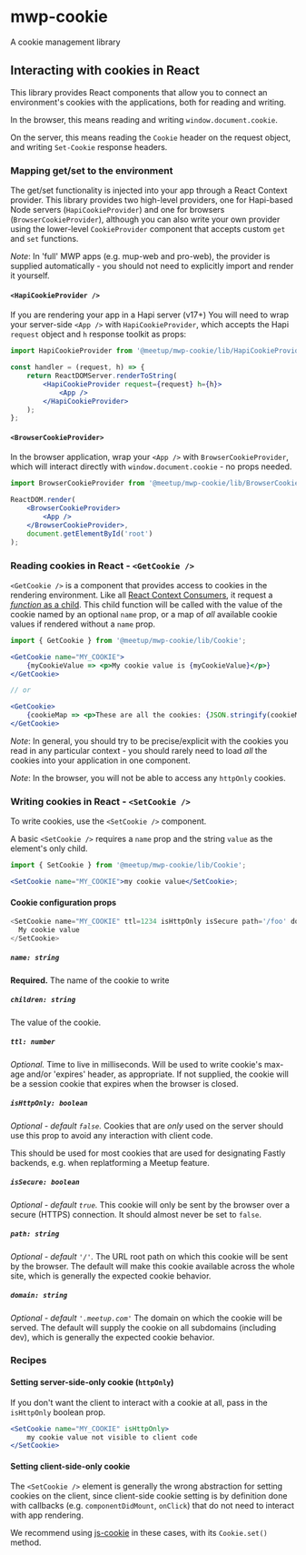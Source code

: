# mwp-cookie

A cookie management library

## Interacting with cookies in React

This library provides React components that allow you to connect an environment's
cookies with the applications, both for reading and writing.

In the browser, this means reading and writing `window.document.cookie`.

On the server, this means reading the `Cookie` header on the request object, and
writing `Set-Cookie` response headers.

### Mapping get/set to the environment

The get/set functionality is injected into your app through a React Context provider.
This library provides two high-level providers, one for Hapi-based Node servers
(`HapiCookieProvider`) and one for browsers (`BrowserCookieProvider`), although
you can also write your own provider using the lower-level `CookieProvider` component
that accepts custom `get` and `set` functions.

_Note_: In 'full' MWP apps (e.g. mup-web and pro-web), the provider is supplied
automatically - you should not need to explicitly import and render it yourself.

#### `<HapiCookieProvider />`

If you are rendering your app in a Hapi server (v17+) You will need to wrap your
server-side `<App />` with `HapiCookieProvider`, which accepts the Hapi `request`
object and `h` response toolkit as props:

```jsx
import HapiCookieProvider from '@meetup/mwp-cookie/lib/HapiCookieProvider';

const handler = (request, h) => {
	return ReactDOMServer.renderToString(
		<HapiCookieProvider request={request} h={h}>
			<App />
		</HapiCookieProvider>
	);
};
```

#### `<BrowserCookieProvider>`

In the browser application, wrap your `<App />` with `BrowserCookieProvider`, which
will interact directly with `window.document.cookie` - no props needed.

```jsx
import BrowserCookieProvider from '@meetup/mwp-cookie/lib/BrowserCookieProvider';

ReactDOM.render(
	<BrowserCookieProvider>
		<App />
	</BrowserCookieProvider>,
	document.getElementById('root')
);
```

### Reading cookies in React - `<GetCookie />`

`<GetCookie />` is a component that provides access to cookies in the rendering
environment. Like all [React Context Consumers](https://reactjs.org/docs/context.html#contextconsumer),
it request a [_function_ as a child](https://reactjs.org/docs/render-props.html#using-props-other-than-render).
This child function will be called with the value of the cookie named by an optional
`name` prop, or a map of _all_ available cookie values if rendered without a
`name` prop.

```jsx
import { GetCookie } from '@meetup/mwp-cookie/lib/Cookie';

<GetCookie name="MY_COOKIE">
	{myCookieValue => <p>My cookie value is {myCookieValue}</p>}
</GetCookie>

// or

<GetCookie>
	{cookieMap => <p>These are all the cookies: {JSON.stringify(cookieMap)}</p>}
</GetCookie>
```

_Note_: In general, you should try to be precise/explicit with the cookies you
read in any particular context - you should rarely need to load _all_ the cookies
into your application in one component.

_Note_: In the browser, you will not be able to access any `httpOnly` cookies.

### Writing cookies in React - `<SetCookie />`

To write cookies, use the `<SetCookie />` component.

A basic `<SetCookie />` requires a `name` prop and the string `value` as the
element's only child.

```jsx
import { SetCookie } from '@meetup/mwp-cookie/lib/Cookie';

<SetCookie name="MY_COOKIE">my cookie value</SetCookie>;
```

#### Cookie configuration props

```js
<SetCookie name="MY_COOKIE" ttl=1234 isHttpOnly isSecure path='/foo' domain='foo.meetup.com'>
  My cookie value
</SetCookie>
```

##### `name: string`

**Required.** The name of the cookie to write

##### `children: string`

The value of the cookie.

##### `ttl: number`

_Optional._ Time to live in milliseconds. Will be used to write cookie's max-age and/or
'expires' header, as appropriate. If not supplied, the cookie will be a session
cookie that expires when the browser is closed.

##### `isHttpOnly: boolean`

_Optional - default `false`._ Cookies that are _only_ used on the server should use this prop to
avoid any interaction with client code.

This should be used for most cookies that are used for designating Fastly backends,
e.g. when replatforming a Meetup feature.

##### `isSecure: boolean`

_Optional - default `true`._ This cookie will only be sent by the browser over
a secure (HTTPS) connection. It should almost never be set to `false`.

##### `path: string`

_Optional - default `'/'`._ The URL root path on which this cookie will be sent
by the browser. The default will make this cookie available across the whole site,
which is generally the expected cookie behavior.

##### `domain: string`

_Optional - default `'.meetup.com'`_ The domain on which the cookie will be served.
The default will supply the cookie on all subdomains (including dev), which is
generally the expected cookie behavior.

### Recipes

#### Setting server-side-only cookie (`httpOnly`)

If you don't want the client to interact with a cookie at all, pass in the
`isHttpOnly` boolean prop.

```jsx
<SetCookie name="MY_COOKIE" isHttpOnly>
	my cookie value not visible to client code
</SetCookie>
```

#### Setting client-side-only cookie

The `<SetCookie />` element is generally the wrong abstraction for setting cookies
on the client, since client-side cookie setting is by definition done with
callbacks (e.g. `componentDidMount`, `onClick`) that do not need to interact
with app rendering.

We recommend using [js-cookie](https://github.com/js-cookie/js-cookie/) in these
cases, with its `Cookie.set()` method.

